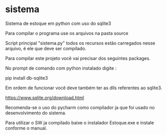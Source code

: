 # sistema

Sistema de estoque em python com uso do sqlite3

Para compilar o programa use os arquivos na pasta source

Script principal "sistema.py" todos os recursos estão carregados nesse arquivo,
é ele que deve ser compilado.


Para compilar este projeto você vai precisar dos seguintes packages.

No prompt de comando com python instalado digite :

pip install db-sqlite3

Em ordem de funcionar você deve também ter as dlls referentes ao sqlite3.

https://www.sqlite.org/download.html

Recomenda-se o uso do pycharm como compilador ja que foi
usado no desenvolvimento do sistema. 


Para utilizar o SW ja compilado baixe o instalador Estoque.exe e instale conforme o manual.

